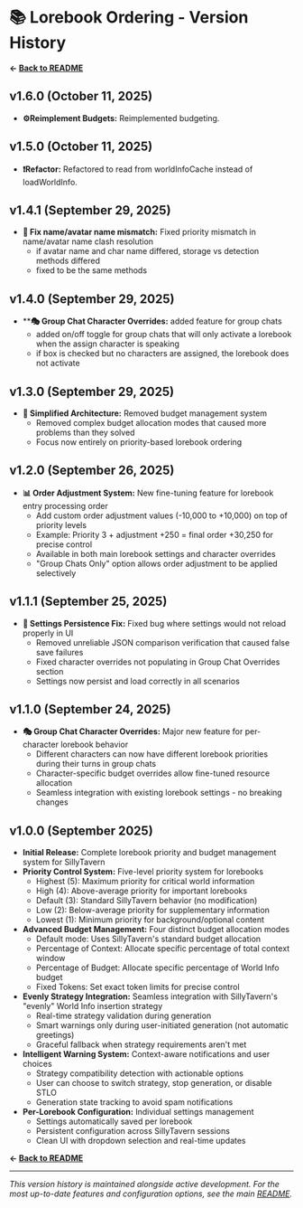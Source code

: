 # 📚 Lorebook Ordering - Version History

**← [Back to README](README.md)**

## v1.6.0 (October 11, 2025)
- **⚙️Reimplement Budgets:** Reimplemented budgeting.

## v1.5.0 (October 11, 2025)
- **❗Refactor:** Refactored to read from worldInfoCache instead of loadWorldInfo.

## v1.4.1 (September 29, 2025)
- **🔧 Fix name/avatar name mismatch:** Fixed priority mismatch in name/avatar name clash resolution
  - if avatar name and char name differed, storage vs detection methods differed 
  - fixed to be the same methods

## v1.4.0 (September 29, 2025)
- ****🎭 Group Chat Character Overrides:** added feature for group chats
  - added on/off toggle for group chats that will only activate a lorebook when the assign character is speaking
  - if box is checked but no characters are assigned, the lorebook does not activate

## v1.3.0 (September 29, 2025)
- **🔧 Simplified Architecture:** Removed budget management system
  - Removed complex budget allocation modes that caused more problems than they solved
  - Focus now entirely on priority-based lorebook ordering

## v1.2.0 (September 26, 2025)
- **📊 Order Adjustment System:** New fine-tuning feature for lorebook entry processing order
  - Add custom order adjustment values (-10,000 to +10,000) on top of priority levels
  - Example: Priority 3 + adjustment +250 = final order +30,250 for precise control
  - Available in both main lorebook settings and character overrides
  - "Group Chats Only" option allows order adjustment to be applied selectively

## v1.1.1 (September 25, 2025)
- **🔧 Settings Persistence Fix:** Fixed bug where settings would not reload properly in UI
  - Removed unreliable JSON comparison verification that caused false save failures
  - Fixed character overrides not populating in Group Chat Overrides section
  - Settings now persist and load correctly in all scenarios

## v1.1.0 (September 24, 2025)
- **🎭 Group Chat Character Overrides:** Major new feature for per-character lorebook behavior
  - Different characters can now have different lorebook priorities during their turns in group chats
  - Character-specific budget overrides allow fine-tuned resource allocation
  - Seamless integration with existing lorebook settings - no breaking changes

## v1.0.0 (September 2025)
- **Initial Release:** Complete lorebook priority and budget management system for SillyTavern
- **Priority Control System:** Five-level priority system for lorebooks
  - Highest (5): Maximum priority for critical world information
  - High (4): Above-average priority for important lorebooks
  - Default (3): Standard SillyTavern behavior (no modification)
  - Low (2): Below-average priority for supplementary information
  - Lowest (1): Minimum priority for background/optional content
- **Advanced Budget Management:** Four distinct budget allocation modes
  - Default mode: Uses SillyTavern's standard budget allocation
  - Percentage of Context: Allocate specific percentage of total context window
  - Percentage of Budget: Allocate specific percentage of World Info budget
  - Fixed Tokens: Set exact token limits for precise control
- **Evenly Strategy Integration:** Seamless integration with SillyTavern's "evenly" World Info insertion strategy
  - Real-time strategy validation during generation
  - Smart warnings only during user-initiated generation (not automatic greetings)
  - Graceful fallback when strategy requirements aren't met
- **Intelligent Warning System:** Context-aware notifications and user choices
  - Strategy compatibility detection with actionable options
  - User can choose to switch strategy, stop generation, or disable STLO
  - Generation state tracking to avoid spam notifications
- **Per-Lorebook Configuration:** Individual settings management
  - Settings automatically saved per lorebook
  - Persistent configuration across SillyTavern sessions
  - Clean UI with dropdown selection and real-time updates

**← [Back to README](README.md)**

---

*This version history is maintained alongside active development. For the most up-to-date features and configuration options, see the main [README](README.md).*